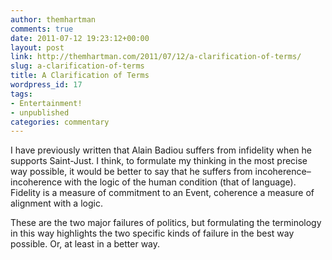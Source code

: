 ```yaml
---
author: themhartman
comments: true
date: 2011-07-12 19:23:12+00:00
layout: post
link: http://themhartman.com/2011/07/12/a-clarification-of-terms/
slug: a-clarification-of-terms
title: A Clarification of Terms
wordpress_id: 17
tags:
- Entertainment!
- unpublished
categories: commentary
---
```


I have previously written that Alain Badiou suffers from infidelity when he supports Saint-Just. I think, to formulate my thinking in the most precise way possible, it would be better to say that he suffers from incoherence–incoherence with the logic of the human condition (that of language). Fidelity is a measure of commitment to an Event, coherence a measure of alignment with a logic.

These are the two major failures of politics, but formulating the terminology in this way highlights the two specific kinds of failure in the best way possible. Or, at least in a better way.
